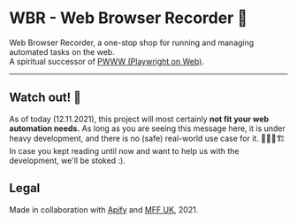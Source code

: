 # WBR - Web Browser Recorder 🔮
Web Browser Recorder, a one-stop shop for running and managing automated tasks on the web. \
A spiritual successor of [PWWW (Playwright on Web)](https://github.com/barjin/pw-web).

___

## Watch out! 🛑

As of today (12.11.2021), this project will most certainly **not fit your web automation needs.** 
As long as you are seeing this message here, it is under heavy development, and there is no (safe) real-world use case for it. 👷🏽‍♂️🏗
In case you kept reading until now and want to help us with the development, we'll be stoked :).

## Legal 

Made in collaboration with [Apify](https://apify.com/) and [MFF UK](https://mff.cuni.cz), 2021.
